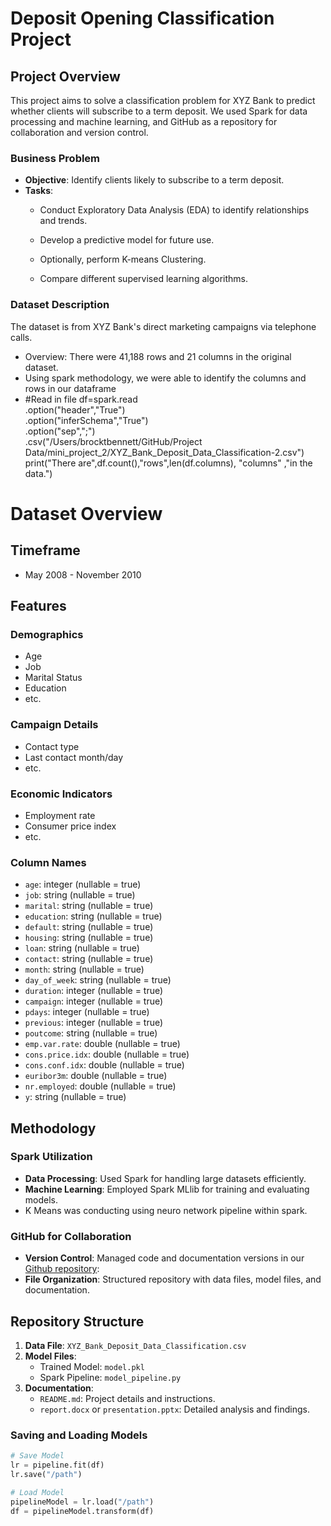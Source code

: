 # Deposit Opening Classification Project

## Project Overview
This project aims to solve a classification problem for XYZ Bank to predict whether clients will subscribe to a term deposit. We used Spark for data processing and machine learning, and GitHub as a repository for collaboration and version control.

### Business Problem
- **Objective**: Identify clients likely to subscribe to a term deposit.
- **Tasks**:
  - Conduct Exploratory Data Analysis (EDA) to identify relationships and trends.
  
  - Develop a predictive model for future use.
  - Optionally, perform K-means Clustering.
  - Compare different supervised learning algorithms.

### Dataset Description
The dataset is from XYZ Bank's direct marketing campaigns via telephone calls.
- Overview: There were 41,188 rows and 21 columns in the original dataset. 
 - Using spark methodology, we were able to identify the columns and rows in our dataframe 
 - #Read in file
df=spark.read \
 .option("header","True")\
 .option("inferSchema","True")\
 .option("sep",";")\
 .csv("/Users/brocktbennett/GitHub/Project Data/mini_project_2/XYZ_Bank_Deposit_Data_Classification-2.csv")
print("There are",df.count(),"rows",len(df.columns),
      "columns" ,"in the data.") 

# Dataset Overview

## Timeframe
- May 2008 - November 2010

## Features

### Demographics
- Age
- Job
- Marital Status
- Education
- etc.

### Campaign Details
- Contact type
- Last contact month/day
- etc.

### Economic Indicators
- Employment rate
- Consumer price index
- etc.

### Column Names
- `age`: integer (nullable = true)
- `job`: string (nullable = true)
- `marital`: string (nullable = true)
- `education`: string (nullable = true)
- `default`: string (nullable = true)
- `housing`: string (nullable = true)
- `loan`: string (nullable = true)
- `contact`: string (nullable = true)
- `month`: string (nullable = true)
- `day_of_week`: string (nullable = true)
- `duration`: integer (nullable = true)
- `campaign`: integer (nullable = true)
- `pdays`: integer (nullable = true)
- `previous`: integer (nullable = true)
- `poutcome`: string (nullable = true)
- `emp.var.rate`: double (nullable = true)
- `cons.price.idx`: double (nullable = true)
- `cons.conf.idx`: double (nullable = true)
- `euribor3m`: double (nullable = true)
- `nr.employed`: double (nullable = true)
- `y`: string (nullable = true)

  


## Methodology
### Spark Utilization
- **Data Processing**: Used Spark for handling large datasets efficiently.
- **Machine Learning**: Employed Spark MLlib for training and evaluating models.
- K Means was conducting using neuro network pipeline within spark. 

### GitHub for Collaboration
- **Version Control**: Managed code and documentation versions in our [Github repository](https://github.com/brocktbennett/BAN5753_Spark_Team_13): 
- **File Organization**: Structured repository with data files, model files, and documentation.

## Repository Structure
1. **Data File**: `XYZ_Bank_Deposit_Data_Classification.csv`
2. **Model Files**:
   - Trained Model: `model.pkl`
   - Spark Pipeline: `model_pipeline.py`
3. **Documentation**:
   - `README.md`: Project details and instructions.
   - `report.docx` or `presentation.pptx`: Detailed analysis and findings.

### Saving and Loading Models
```python
# Save Model
lr = pipeline.fit(df)
lr.save("/path")

# Load Model
pipelineModel = lr.load("/path")
df = pipelineModel.transform(df)

